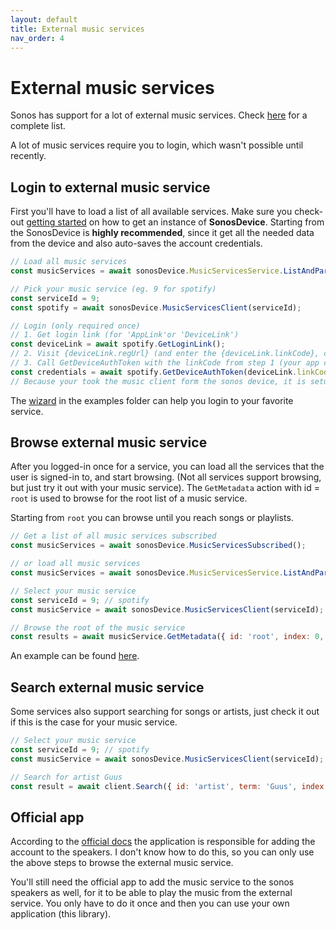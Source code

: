```yaml
---
layout: default
title: External music services
nav_order: 4
---
```


# External music services

Sonos has support for a lot of external music services. Check [here](https://svrooij.io/sonos-api-docs/music-services.html#current-music-services) for a complete list.

A lot of music services require you to login, which wasn't possible until recently.

## Login to external music service

First you'll have to load a list of all available services. Make sure you check-out [getting started](../getting-started.html) on how to get an instance of **SonosDevice**. Starting from the SonosDevice is **highly recommended**, since it get all the needed data from the device and also auto-saves the account credentials.

```js
// Load all music services
const musicServices = await sonosDevice.MusicServicesService.ListAndParseAvailableServices(true);

// Pick your music service (eg. 9 for spotify)
const serviceId = 9;
const spotify = await sonosDevice.MusicServicesClient(serviceId);

// Login (only required once)
// 1. Get login link (for 'AppLink'or 'DeviceLink')
const deviceLink = await spotify.GetLoginLink();
// 2. Visit {deviceLink.regUrl} (and enter the {deviceLink.linkCode}, can skip sometimes)
// 3. Call GetDeviceAuthToken with the linkCode from step 1 (your app can do this multiple times, sonos does this every x seconds for 7 minutes)
const credentials = await spotify.GetDeviceAuthToken(deviceLink.linkCode);
// Because your took the music client form the sonos device, it is setup to save the credentials automatically.
```

The [wizard](https://github.com/svrooij/node-sonos-ts/blob/master/examples/music-services-login.js) in the examples folder can help you login to your favorite service.

## Browse external music service

After you logged-in once for a service, you can load all the services that the user is signed-in to, and start browsing. (Not all services support browsing, but just try it out with your music service). The `GetMetadata` action with id = `root` is used to browse for the root list of a music service.

Starting from `root` you can browse until you reach songs or playlists.

```js
// Get a list of all music services subscribed
const musicServices = await sonosDevice.MusicServicesSubscribed();

// or load all music services
const musicServices = await sonosDevice.MusicServicesService.ListAndParseAvailableServices(true);

// Select your music service
const serviceId = 9; // spotify
const musicService = await sonosDevice.MusicServicesClient(serviceId);

// Browse the root of the music service
const results = await musicService.GetMetadata({ id: 'root', index: 0, count: 10 });
```

An example can be found [here](https://github.com/svrooij/node-sonos-ts/blob/master/examples/music-services.js).

## Search external music service

Some services also support searching for songs or artists, just check it out if this is the case for your music service.

```js
// Select your music service
const serviceId = 9; // spotify
const musicService = await sonosDevice.MusicServicesClient(serviceId);

// Search for artist Guus
const result = await client.Search({ id: 'artist', term: 'Guus', index: 0, count: 10});
```

## Official app

According to the [official docs](https://developer.sonos.com/build/content-service-add-features/add-authentication/add-browser-authentication/) the application is responsible for adding the account to the speakers. I don't know how to do this, so you can only use the above steps to browse the external music service.

You'll still need the official app to add the music service to the sonos speakers as well, for it to be able to play the music from the external service. You only have to do it once and then you can use your own application (this library).